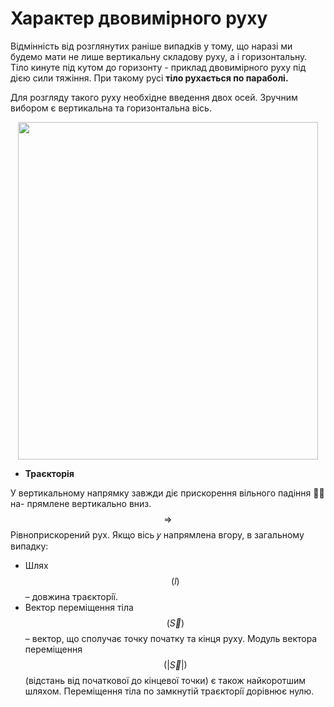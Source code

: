 # Характер двовимiрного руху

Вiдмiннiсть вiд розглянутих ранiше випадкiв у тому, що наразi ми будемо мати не
лише вертикальну складову руху, а i горизонтальну. Тiло кинуте пiд кутом до горизонту - приклад двовимiрного руху пiд дiєю сили тяжiння. При такому русi <b>тiло
рухається по параболi.</b>
<p></p>
Для розгляду такого руху необхiдне введення двох осей. Зручним вибором є вертикальна та горизонтальна вiсь.

<div class="space"><p align="center"><img align="middle" class="image" src="../images/chapter_3/1.png" width="480" height="540" ></p></div>


* <span class="p1"><b>Траєкторiя</b></span>

 У вертикальному напрямку завжди дiє прискорення вiльного падiння ⃗𝑔 на-
прямлене вертикально вниз. $$\Rightarrow$$ <span class="p1">Рiвноприскорений рух.</span> Якщо вiсь 𝑦 напрямлена вгору, в загальному випадку:

* <span class="p1">Шлях $$(l)$$</span> – довжина траєкторiї.
* <span class="p1">Вектор перемiщення тiла $$(\vec{S})$$</span>  – вектор, що сполучає точку початку та кiнця руху. Модуль вектора перемiщення $$(|\vec{S}|)$$ (вiдстань вiд початкової до кiнцевої точки) є також найкоротшим шляхом.  Перемiщення тiла по замкнутiй траєкторiї дорiвнює нулю.
